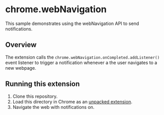 # chrome.webNavigation

This sample demonstrates using the webNavigation API to send notifications.

## Overview

The extension calls the `chrome.webNavigation.onCompleted.addListener()` event listener to trigger a notification whenever a the user navigates to a new webpage.

## Running this extension

1. Clone this repository.
2. Load this directory in Chrome as an [unpacked extension](https://developer.chrome.com/docs/extensions/mv3/getstarted/development-basics/#load-unpacked).
3. Navigate the web with notifications on.

